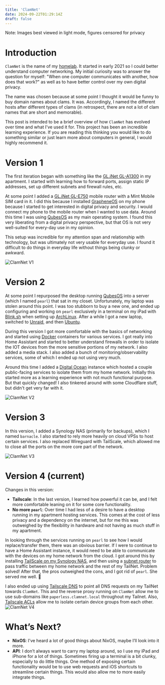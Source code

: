 ```yaml
---
title: 'ClamNet'
date: 2024-09-22T01:29:14Z
draft: false
---
```


Note: Images best viewed in light mode, figures censored for privacy

# Introduction
`ClamNet` is the name of my [homelab](https://reddit.com/r/homelab). It started in early 2021 so I could better understand computer networking. My initial curiosity was to answer the question for myself: "When one computer communicates with another, how does that work?" as well as to have better control over my own digital privacy.

The name was chosen because at some point I thought it would be funny to buy domain names about clams. It was. Accordingly, I named the different hosts after different types of clams (in retrospect, there are not a lot of clam names that are short and memorable).

This post is intended to be a brief overview of how `ClamNet` has evolved over time and what I've used it for. This project has been an incredible learning experience. If you are reading this thinking you would like to do something similar or just learn more about computers in general, I would highly recommend it.

# Version 1
The first iteration began with something like the [GL.iNet GL-A1300](https://www.amazon.com/GL-iNet-GL-A1300-Encrypted-Tethering-Pocket-Sized/dp/B0B4ZSR2PX/ref=sr_1_11?crid=2C0BHYRUUOVXS&keywords=gl.inet&qid=1705275144&sprefix=gl.in%2Caps%2C140&sr=8-11&th=1) in my apartment. I started with learning how to forward ports, assign static IP addresses, set up different subnets and firewall rules, etc.

At some point I added a [GL.iNet GL-E750](https://www.amazon.com/GL-iNet-GL-E750-OpenWrt-WireGuard-Installed/dp/B08JP7YWPR/ref=sr_1_20?crid=2C0BHYRUUOVXS&keywords=gl.inet&qid=1705275144&sprefix=gl.in%2Caps%2C140&sr=8-20) mobile router with a Mint Mobile SIM card in it. I did this because I installed [GrapheneOS]([https://grapheneos.org](https://grapheneos.org/)) on my phone because I started to get interested in digital privacy and security. I would connect my phone to the mobile router when I wanted to use data. Around this time I was using [QubesOS]([https://www.qubes-os.org](https://www.qubes-os.org/)) as my main operating system. I found this very liberating from a digital privacy perspective, but that OS is not very well-suited for every-day use in my opinion.

This setup was incredible for my attention span and relationship with technology, but was ultimately not very usable for everyday use. I found it difficult to do things in everyday life without things being clunky or awkward.

![ClamNet V1](/images/clamnet_v1.png)
# Version 2
At some point I repurposed the desktop running [QubesOS](https://www.qubes-os.org/)  into a server (which I named `pearl`) that sat in my closet. Unfortunately, my laptop was stolen around this point. I was too stubborn to buy a new one, and ended up configuring and working on `pearl` exclusively in a terminal on my iPad with [Blink.sh](https://blink.sh/) when setting up [ArchLinux](https://archlinux.org/). After a while I got a new laptop, switched to [Unraid](https://unraid.net/), and then [Ubuntu](https://ubuntu.com/).

During this version I got more comfortable with the basics of networking and started using [Docker](https://www.docker.com/) containers for various services. I got really into Home Assistant and started to better understand firewalls in order to isolate the IOT devices from the more sensitive portions of my network. I also added a media stack. I also added a bunch of monitoring/observability services, some of which I ended up not using very much.

Around this time I added a [Digital Ocean](http://digitalocean.com/) instance which hosted a couple public-facing services to isolate them from my home network. Initially this started more as a learning experience with not much functional purpose. But that quickly changed! I also tinkered around with some Cloudflare stuff, but didn't get very far with it.

![ClamNet V2](/images/clamnet_v2.png)

# Version 3
In this version, I added a Synology NAS (primarily for backups), which I named `barnacle`. I also started to rely more heavily on cloud VPSs to host certain services. I also replaced Wireguard with TailScale, which allowed me to close all the ports on the more core part of the network.

![ClamNet V3](/images/clamnet_v3.png)
# Version 4 (current)

Changes in this version:
- **Tailscale**: In the last version, I learned how powerful it can be, and I felt more comfortable leaning on it for some core functionality.
- **No more `pearl`**: Over time I had less of a desire to have a desktop running in my apartment hosting services. This comes at the cost of less privacy and a dependency on the internet, but for me this was outweighed by the flexibility in hardware and not having as much stuff in my apartment.

In looking through the services running on `pearl` to see how I would replace/transfer them, there was an obvious barrier. If I were to continue to have a Home Assistant instance, it would need to be able to communicate with the devices on my home network from the cloud. I got around this by installing [TailScale on my Synology NAS](https://tailscale.com/kb/1131/synology), and then using a [subnet router](https://tailscale.com/kb/1019/subnets) to pass traffic between my home network and the rest of my TailNet. Problem solved! After that, the pros outweighed the cons, and I got rid of `pearl`. She served me well. 🫡

I also ended up using [Tailscale DNS](https://tailscale.com/kb/1054/dns) to point all DNS requests on my TailNet towards `ClamNet`. This and the reverse proxy running on `ClamNet` allow me to use sub-domains like `paperless.clamnet.local` throughout my Tailnet. Also, [Tailscale ACLs](https://tailscale.com/kb/1018/acls) allow me to isolate certain device groups from each other.
![ClamNet V4](/images/clamnet_v4.png)

# What’s Next?
* **NixOS**: I’ve heard a lot of good things about NixOS, maybe I’ll look into it more.
* **API**: I don’t always want to carry my laptop around, so I use my iPad and iPhone for a lot of things. Sometimes firing up a terminal is a bit clunky, especially to do little things. One method of exposing certain functionality would be to use web requests and iOS shortcuts to streamline certain things. This would also allow me to more easily integrate things.